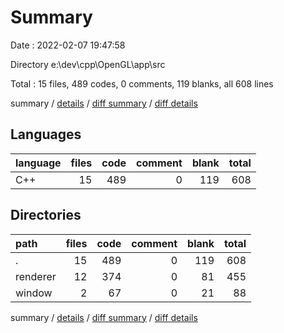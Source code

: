 # Summary

Date : 2022-02-07 19:47:58

Directory e:\dev\cpp\OpenGL\app\src

Total : 15 files,  489 codes, 0 comments, 119 blanks, all 608 lines

summary / [details](details.md) / [diff summary](diff.md) / [diff details](diff-details.md)

## Languages
| language | files | code | comment | blank | total |
| :--- | ---: | ---: | ---: | ---: | ---: |
| C++ | 15 | 489 | 0 | 119 | 608 |

## Directories
| path | files | code | comment | blank | total |
| :--- | ---: | ---: | ---: | ---: | ---: |
| . | 15 | 489 | 0 | 119 | 608 |
| renderer | 12 | 374 | 0 | 81 | 455 |
| window | 2 | 67 | 0 | 21 | 88 |

summary / [details](details.md) / [diff summary](diff.md) / [diff details](diff-details.md)